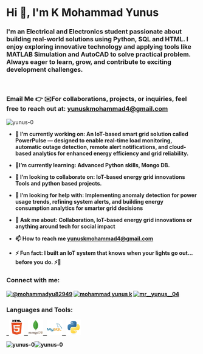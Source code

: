 <h1 align="left"><br>Hi 👋, I'm K Mohammad Yunus<br /></h1>
<h3 align="left">I'm an Electrical and Electronics student passionate about building real-world solutions using Python, SQL and HTML. I enjoy exploring  innovative technology and applying tools like MATLAB Simulation and AutoCAD to solve practical problem. Always eager to learn, grow, and contribute to exciting development challenges.<br> <br> <br />

Email Me 👉 ✉️For collaborations, projects, or inquiries, feel free to reach out at: yunuskmohammad4@gmail.com </h3>

<p align="left"> <img src="https://komarev.com/ghpvc/?username=yunus-0&label=Profile%20views&color=0e75b6&style=flat" alt="yunus-0" /> </p>

- 🔭<b> I’m currently working on:<b/> An IoT-based smart grid solution called PowerPulse — designed to enable real-time load monitoring, automatic outage detection, remote alert notifications, and cloud-based analytics for enhanced energy efficiency and grid reliability.

- 🌱<b>I’m currently learning:<b/> Advanced Python skills, Mongo DB.

- 👯<b> I’m looking to collaborate on:<b/> IoT-based energy grid innovations Tools and python based projects.

- 🤝 I’m looking for help with: Implementing anomaly detection for power usage trends, refining system alerts, and building energy consumption analytics for smarter grid decisions

- 💬 Ask me about: Collaboration, IoT-based energy grid innovations or anything around tech for social impact

- 📫 **How to reach me** yunuskmohammad4@gmail.com

- ⚡ Fun fact: I built an IoT system that knows when your lights go out... before you do. ⚡🔌

<h3 align="left">Connect with me:</h3>
<p align="left">
<a href="https://twitter.com/@mohammadyu82949" target="blank"><img align="center" src="https://raw.githubusercontent.com/rahuldkjain/github-profile-readme-generator/master/src/images/icons/Social/twitter.svg" alt="@mohammadyu82949" height="30" width="40" /></a>
<a href="https://linkedin.com/in/mohammad yunus k" target="blank"><img align="center" src="https://raw.githubusercontent.com/rahuldkjain/github-profile-readme-generator/master/src/images/icons/Social/linked-in-alt.svg" alt="mohammad yunus k" height="30" width="40" /></a>
<a href="https://instagram.com/mr__yunus__04" target="blank"><img align="center" src="https://raw.githubusercontent.com/rahuldkjain/github-profile-readme-generator/master/src/images/icons/Social/instagram.svg" alt="mr__yunus__04" height="30" width="40" /></a>
</p>

<h3 align="left">Languages and Tools:</h3>
<p align="left"> <a href="https://www.w3.org/html/" target="_blank" rel="noreferrer"> &nbsp; <img src="https://raw.githubusercontent.com/devicons/devicon/master/icons/html5/html5-original-wordmark.svg" alt="html5" width="40" height="40"/> </a> <a href="https://www.mongodb.com/" target="_blank" rel="noreferrer"> &nbsp; <img src="https://raw.githubusercontent.com/devicons/devicon/master/icons/mongodb/mongodb-original-wordmark.svg" alt="mongodb" width="40" height="40"/> </a> <a href="https://www.mysql.com/" target="_blank" rel="noreferrer"> &nbsp; <img src="https://raw.githubusercontent.com/devicons/devicon/master/icons/mysql/mysql-original-wordmark.svg" alt="mysql" width="40" height="40"/> </a> <a href="https://www.python.org" target="_blank" rel="noreferrer"> &nbsp; <img src="https://raw.githubusercontent.com/devicons/devicon/master/icons/python/python-original.svg" alt="python" width="40" height="40"/> </a> </p>

<p><img align="left" src="https://github-readme-stats.vercel.app/api/top-langs?username=yunus-0&show_icons=true&locale=en&layout=compact" alt="yunus-0" /></p>

<p><img align="left" src="https://github-readme-streak-stats.herokuapp.com/?user=yunus-0&" alt="yunus-0" /></p>

